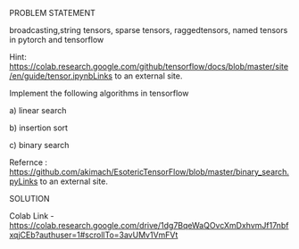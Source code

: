 PROBLEM STATEMENT

broadcasting,string tensors, sparse tensors, raggedtensors,  named tensors in pytorch and tensorflow

 

Hint: https://colab.research.google.com/github/tensorflow/docs/blob/master/site/en/guide/tensor.ipynbLinks to an external site.

 

Implement the following algorithms in tensorflow

 

a) linear search

b) insertion sort

c) binary search

 

Refernce : https://github.com/akimach/EsotericTensorFlow/blob/master/binary_search.pyLinks to an external site.


SOLUTION 

Colab Link - https://colab.research.google.com/drive/1dg7BqeWaQOvcXmDxhvmJf17nbfxqjCEb?authuser=1#scrollTo=3avUMv1VmFVt